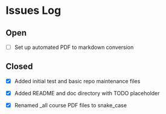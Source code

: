 # Issues Log

## Open
- [ ] Set up automated PDF to markdown conversion

## Closed
- [x] Added initial test and basic repo maintenance files

- [x] Added README and doc directory with TODO placeholder
- [x] Renamed _all course PDF files to snake_case
